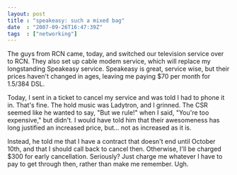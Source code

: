 ```yaml
---
layout: post
title : "speakeasy: such a mixed bag"
date  : "2007-09-26T16:47:39Z"
tags  : ["networking"]
---
```

The guys from RCN came, today, and switched our television service over to RCN. They also set up cable modem service, which will replace my longstanding Speakeasy service.  Speakeasy is great, service wise, but their prices haven't changed in ages, leaving me paying $70 per month for 1.5/384 DSL.

Today, I sent in a ticket to cancel my service and was told I had to phone it in.  That's fine.  The hold music was Ladytron, and I grinned.  The CSR seemed like he wanted to say, "But we rule!" when I said, "You're too expensive," but didn't.  I would have told him that their awesomeness has long justified an increased price, but... not as increased as it is.

Instead, he told me that I have a contract that doesn't end until October 10th, and that I should call back to cancel then.  Otherwise, I'll be charged $300 for early cancellation.  Seriously?  Just charge me whatever I have to pay to get through then, rather than make me remember.  Ugh. 
